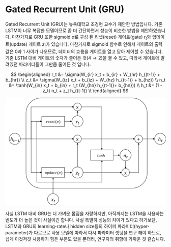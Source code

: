 # Gated Recurrent Unit (GRU)

Gated Recurrent Unit (GRU)는 뉴욕대학교 조경현 교수가 제안한 방법입니다. 기존 LSTM이 너무 복잡한 모델이므로 좀 더 간단하면서 성능이 비슷한 방법을 제안하였습니다. 마찬가지로 GRU 또한 sigmoid $\sigma$로 구성 된 리셋(reset) 게이트(gate) $r_t$와 업데이트(update) 게이트 $z_t$가 있습니다. 마찬가지로 sigmoid 함수로 인해서 게이트의 출력값은 $0$과 $1$ 사이가 나오므로, 데이터의 흐름을 게이트를 열고 닫아 제어할 수 있습니다. 기존 LSTM 대비 게이트의 숫자가 줄어든 것($4 \rightarrow 2$)을 볼 수 있고, 따라서 게이트에 딸려있던 파라미터들이 그만큼 줄어든 것 입니다.

$$
\begin{aligned}
r_t &= \sigma(W_{ir} x_t + b_{ir} + W_{hr} h_{(t-1)} + b_{hr}) \\
z_t &= \sigma(W_{iz} x_t + b_{iz} + W_{hz} h_{(t-1)} + b_{hz}) \\
n_t &= \tanh(W_{in} x_t + b_{in} + r_t (W_{hn} h_{(t-1)}+ b_{hn})) \\
h_t &= (1 - z_t) n_t + z_t h_{(t-1)} \\
\end{aligned}
$$

![](/assets/rnn-gru-architecture.png)

사실 LSTM 대비 GRU는 더 가벼운 몸집을 자랑하지만, 아직까지는 LSTM을 사용하는 빈도가 더 높은 것이 사실이긴 합니다. 사실 특별히 성능의 차이가 있다고 하기보단, LSTM과 GRU의 learning-rate나 hidden size등의 하이퍼 파라미터(hyper-parameter)가 다르므로 사용 모델에 따라서 다시 파라미터 셋팅을 연구 해야 하므로, 쉽게 이것저것 사용하기 힘든 부분도 있을 뿐더러, 연구자의 취향에 가까운 것 같습니다.